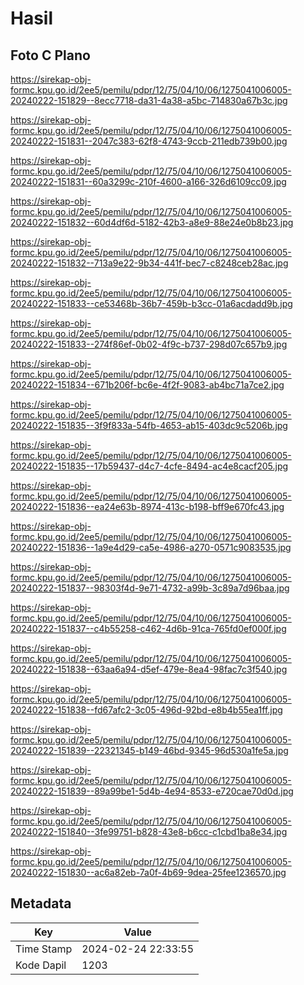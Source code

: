 # Hasil

## Foto C Plano

https://sirekap-obj-formc.kpu.go.id/2ee5/pemilu/pdpr/12/75/04/10/06/1275041006005-20240222-151829--8ecc7718-da31-4a38-a5bc-714830a67b3c.jpg

https://sirekap-obj-formc.kpu.go.id/2ee5/pemilu/pdpr/12/75/04/10/06/1275041006005-20240222-151831--2047c383-62f8-4743-9ccb-211edb739b00.jpg

https://sirekap-obj-formc.kpu.go.id/2ee5/pemilu/pdpr/12/75/04/10/06/1275041006005-20240222-151831--60a3299c-210f-4600-a166-326d6109cc09.jpg

https://sirekap-obj-formc.kpu.go.id/2ee5/pemilu/pdpr/12/75/04/10/06/1275041006005-20240222-151832--60d4df6d-5182-42b3-a8e9-88e24e0b8b23.jpg

https://sirekap-obj-formc.kpu.go.id/2ee5/pemilu/pdpr/12/75/04/10/06/1275041006005-20240222-151832--713a9e22-9b34-441f-bec7-c8248ceb28ac.jpg

https://sirekap-obj-formc.kpu.go.id/2ee5/pemilu/pdpr/12/75/04/10/06/1275041006005-20240222-151833--ce53468b-36b7-459b-b3cc-01a6acdadd9b.jpg

https://sirekap-obj-formc.kpu.go.id/2ee5/pemilu/pdpr/12/75/04/10/06/1275041006005-20240222-151833--274f86ef-0b02-4f9c-b737-298d07c657b9.jpg

https://sirekap-obj-formc.kpu.go.id/2ee5/pemilu/pdpr/12/75/04/10/06/1275041006005-20240222-151834--671b206f-bc6e-4f2f-9083-ab4bc71a7ce2.jpg

https://sirekap-obj-formc.kpu.go.id/2ee5/pemilu/pdpr/12/75/04/10/06/1275041006005-20240222-151835--3f9f833a-54fb-4653-ab15-403dc9c5206b.jpg

https://sirekap-obj-formc.kpu.go.id/2ee5/pemilu/pdpr/12/75/04/10/06/1275041006005-20240222-151835--17b59437-d4c7-4cfe-8494-ac4e8cacf205.jpg

https://sirekap-obj-formc.kpu.go.id/2ee5/pemilu/pdpr/12/75/04/10/06/1275041006005-20240222-151836--ea24e63b-8974-413c-b198-bff9e670fc43.jpg

https://sirekap-obj-formc.kpu.go.id/2ee5/pemilu/pdpr/12/75/04/10/06/1275041006005-20240222-151836--1a9e4d29-ca5e-4986-a270-0571c9083535.jpg

https://sirekap-obj-formc.kpu.go.id/2ee5/pemilu/pdpr/12/75/04/10/06/1275041006005-20240222-151837--98303f4d-9e71-4732-a99b-3c89a7d96baa.jpg

https://sirekap-obj-formc.kpu.go.id/2ee5/pemilu/pdpr/12/75/04/10/06/1275041006005-20240222-151837--c4b55258-c462-4d6b-91ca-765fd0ef000f.jpg

https://sirekap-obj-formc.kpu.go.id/2ee5/pemilu/pdpr/12/75/04/10/06/1275041006005-20240222-151838--63aa6a94-d5ef-479e-8ea4-98fac7c3f540.jpg

https://sirekap-obj-formc.kpu.go.id/2ee5/pemilu/pdpr/12/75/04/10/06/1275041006005-20240222-151838--fd67afc2-3c05-496d-92bd-e8b4b55ea1ff.jpg

https://sirekap-obj-formc.kpu.go.id/2ee5/pemilu/pdpr/12/75/04/10/06/1275041006005-20240222-151839--22321345-b149-46bd-9345-96d530a1fe5a.jpg

https://sirekap-obj-formc.kpu.go.id/2ee5/pemilu/pdpr/12/75/04/10/06/1275041006005-20240222-151839--89a99be1-5d4b-4e94-8533-e720cae70d0d.jpg

https://sirekap-obj-formc.kpu.go.id/2ee5/pemilu/pdpr/12/75/04/10/06/1275041006005-20240222-151840--3fe99751-b828-43e8-b6cc-c1cbd1ba8e34.jpg

https://sirekap-obj-formc.kpu.go.id/2ee5/pemilu/pdpr/12/75/04/10/06/1275041006005-20240222-151830--ac6a82eb-7a0f-4b69-9dea-25fee1236570.jpg


## Metadata

| Key        | Value               |
| ---------- | ------------------- |
| Time Stamp | 2024-02-24 22:33:55 |
| Kode Dapil | 1203                |



